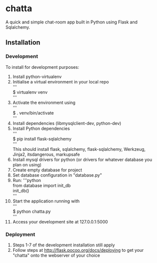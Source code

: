 chatta
======

A quick and simple chat-room app built in Python using Flask and Sqlalchemy.

## Installation

### Development
To install for development purposes:  
1) Install python-virtualenv  
2) Initialise a virtual environment in your local repo  
	'''  
	$ virtualenv venv  
	'''  
3) Activate the environment using  
	'''  
	$ . venv/bin/activate  
	'''  
4) Install dependencies (libmysqlclient-dev, python-dev)  
5) Install Python dependencies  
	'''  
	$ pip install flask-sqlalchemy  
	'''   
	This should install flask, sqlalchemy, flask-sqlalchemy, Werkzeug, Jinja2, itsdangerous, markupsafe  
4) Install mysql drivers for python (or drivers for whatever database you plan on using)  
5) Create empty database for project  
6) Set database configuration in "database.py"  
7) Run: '''python  
	from database import init_db  
	init_db()  
	'''  
8) Start the application running with  
	'''  
	$ python chatta.py  
	'''  
9) Access your development site at 127.0.0.1:5000  
  
### Deployment
1) Steps 1-7 of the development installation still apply  
2) Follow steps at http://flask.pocoo.org/docs/deploying to get your "chatta" onto the webserver of your choice 

